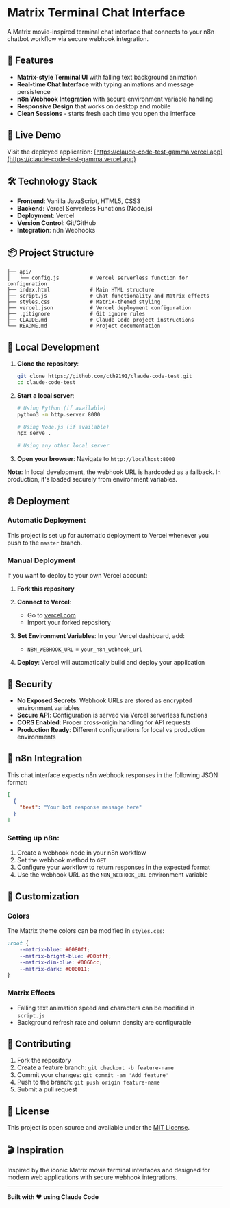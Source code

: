 # Matrix Terminal Chat Interface

A Matrix movie-inspired terminal chat interface that connects to your n8n chatbot workflow via secure webhook integration.

## 🎯 Features

- **Matrix-style Terminal UI** with falling text background animation
- **Real-time Chat Interface** with typing animations and message persistence
- **n8n Webhook Integration** with secure environment variable handling
- **Responsive Design** that works on desktop and mobile
- **Clean Sessions** - starts fresh each time you open the interface

## 🚀 Live Demo

Visit the deployed application: [https://claude-code-test-gamma.vercel.app](https://claude-code-test-gamma.vercel.app)

## 🛠️ Technology Stack

- **Frontend**: Vanilla JavaScript, HTML5, CSS3
- **Backend**: Vercel Serverless Functions (Node.js)
- **Deployment**: Vercel
- **Version Control**: Git/GitHub
- **Integration**: n8n Webhooks

## 📦 Project Structure

```
├── api/
│   └── config.js          # Vercel serverless function for configuration
├── index.html             # Main HTML structure
├── script.js              # Chat functionality and Matrix effects
├── styles.css             # Matrix-themed styling
├── vercel.json            # Vercel deployment configuration
├── .gitignore             # Git ignore rules
├── CLAUDE.md              # Claude Code project instructions
└── README.md              # Project documentation
```

## 🔧 Local Development

1. **Clone the repository**:
   ```bash
   git clone https://github.com/cth9191/claude-code-test.git
   cd claude-code-test
   ```

2. **Start a local server**:
   ```bash
   # Using Python (if available)
   python3 -m http.server 8000

   # Using Node.js (if available)
   npx serve .

   # Using any other local server
   ```

3. **Open your browser**:
   Navigate to `http://localhost:8000`

**Note**: In local development, the webhook URL is hardcoded as a fallback. In production, it's loaded securely from environment variables.

## 🌐 Deployment

### Automatic Deployment
This project is set up for automatic deployment to Vercel whenever you push to the `master` branch.

### Manual Deployment
If you want to deploy to your own Vercel account:

1. **Fork this repository**
2. **Connect to Vercel**:
   - Go to [vercel.com](https://vercel.com)
   - Import your forked repository

3. **Set Environment Variables**:
   In your Vercel dashboard, add:
   - `N8N_WEBHOOK_URL` = `your_n8n_webhook_url`

4. **Deploy**: Vercel will automatically build and deploy your application

## 🔐 Security

- **No Exposed Secrets**: Webhook URLs are stored as encrypted environment variables
- **Secure API**: Configuration is served via Vercel serverless functions
- **CORS Enabled**: Proper cross-origin handling for API requests
- **Production Ready**: Different configurations for local vs production environments

## 🔗 n8n Integration

This chat interface expects n8n webhook responses in the following JSON format:

```json
[
  {
    "text": "Your bot response message here"
  }
]
```

### Setting up n8n:
1. Create a webhook node in your n8n workflow
2. Set the webhook method to `GET`
3. Configure your workflow to return responses in the expected format
4. Use the webhook URL as the `N8N_WEBHOOK_URL` environment variable

## 🎨 Customization

### Colors
The Matrix theme colors can be modified in `styles.css`:
```css
:root {
    --matrix-blue: #0080ff;
    --matrix-bright-blue: #00bfff;
    --matrix-dim-blue: #0066cc;
    --matrix-dark: #000011;
}
```

### Matrix Effects
- Falling text animation speed and characters can be modified in `script.js`
- Background refresh rate and column density are configurable

## 🤝 Contributing

1. Fork the repository
2. Create a feature branch: `git checkout -b feature-name`
3. Commit your changes: `git commit -am 'Add feature'`
4. Push to the branch: `git push origin feature-name`
5. Submit a pull request

## 📄 License

This project is open source and available under the [MIT License](LICENSE).

## 🎬 Inspiration

Inspired by the iconic Matrix movie terminal interfaces and designed for modern web applications with secure webhook integrations.

---

**Built with ❤️ using Claude Code**